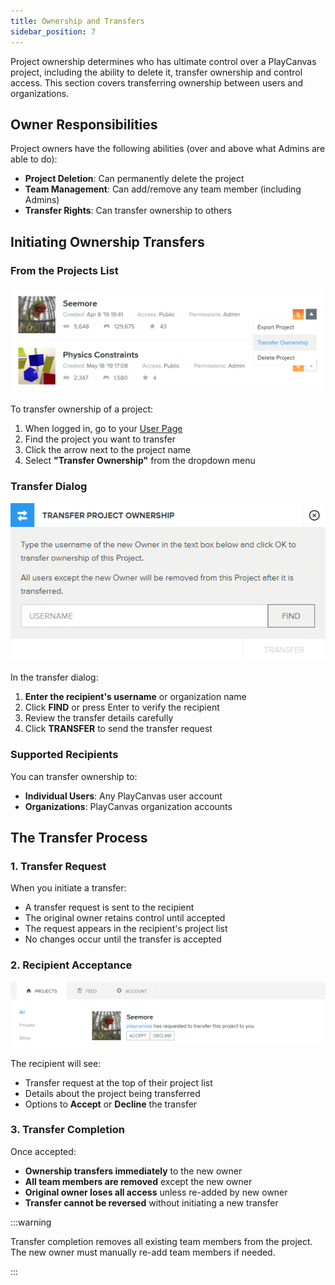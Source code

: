 ```yaml
---
title: Ownership and Transfers
sidebar_position: 7
---
```


Project ownership determines who has ultimate control over a PlayCanvas project, including the ability to delete it, transfer ownership and control access. This section covers transferring ownership between users and organizations.

## Owner Responsibilities

Project owners have the following abilities (over and above what Admins are able to do):

- **Project Deletion**: Can permanently delete the project
- **Team Management**: Can add/remove any team member (including Admins)
- **Transfer Rights**: Can transfer ownership to others

## Initiating Ownership Transfers

### From the Projects List

![Transfer Ownership Menu](/img/user-manual/editor/projects/transfer-ownership.png)

To transfer ownership of a project:

1. When logged in, go to your [User Page](https://playcanvas.com/)
2. Find the project you want to transfer
3. Click the arrow next to the project name
4. Select **"Transfer Ownership"** from the dropdown menu

### Transfer Dialog

![Transfer Ownership Dialog](/img/user-manual/editor/projects/transfer-ownership-dialog.png)

In the transfer dialog:

1. **Enter the recipient's username** or organization name
2. Click **FIND** or press Enter to verify the recipient
3. Review the transfer details carefully
4. Click **TRANSFER** to send the transfer request

### Supported Recipients

You can transfer ownership to:

- **Individual Users**: Any PlayCanvas user account
- **Organizations**: PlayCanvas organization accounts

## The Transfer Process

### 1. Transfer Request

When you initiate a transfer:

- A transfer request is sent to the recipient
- The original owner retains control until accepted
- The request appears in the recipient's project list
- No changes occur until the transfer is accepted

### 2. Recipient Acceptance

![Transfer Ownership Accept](/img/user-manual/editor/projects/accept-transfer.png)

The recipient will see:

- Transfer request at the top of their project list
- Details about the project being transferred
- Options to **Accept** or **Decline** the transfer

### 3. Transfer Completion

Once accepted:

- **Ownership transfers immediately** to the new owner
- **All team members are removed** except the new owner
- **Original owner loses all access** unless re-added by new owner
- **Transfer cannot be reversed** without initiating a new transfer

:::warning

Transfer completion removes all existing team members from the project. The new owner must manually re-add team members if needed.

:::
